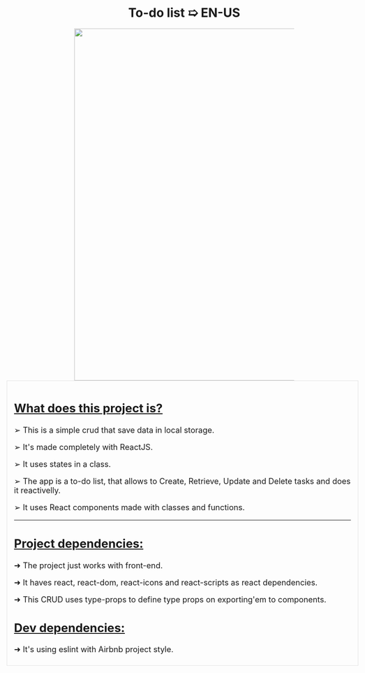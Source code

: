 <center>
  <h1>To-do list ➯ EN-US</h1>

  <img src="https://i.imgur.com/MuT4HC2.png" style="width: 84vw">
</center>

<div style="height: auto; width: 100vw; display: flex; align-items: center; justify-content: center; position: absolute; left: -4px;">
<div style="height: auto; width: 84vw; border: 1px solid #e2e2e2; font-size: 18px; padding: .5rem 1rem; box-sizing: border-box;">

<h2 style="text-decoration: underline;">What does this project is?</h2>
<p>➢ This is a simple crud that save data in local storage.</p>
<p>➢ It's made completely with ReactJS.</p>
<p>➢ It uses states in a class.</p>
<p>➢ The app is a to-do list, that allows to Create, Retrieve, Update and Delete tasks and does it reactivelly.</p>
<p>➢ It uses React components made with classes and functions.</p>

<hr>

<h2 style="text-decoration: underline;">Project dependencies: </h2>
<p>➜ The project just works with front-end.</p>
<p>➜ It haves react, react-dom, react-icons and react-scripts as react dependencies.</p>
<p>➜ This CRUD uses type-props to define type props on exporting'em to components.</p>

<h2 style="text-decoration: underline;">Dev dependencies: </h2>
<p>➜ It's using eslint with Airbnb project style.</p>

</div>
</div>

